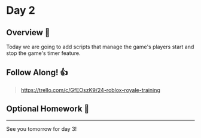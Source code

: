 # Day 2

## Overview 👀
Today we are going to add scripts that manage the game's players start and stop the game's timer feature.

## Follow Along! 👍
> https://trello.com/c/GfEOszK9/24-roblox-royale-training

## Optional Homework 📄

---

See you tomorrow for day 3!